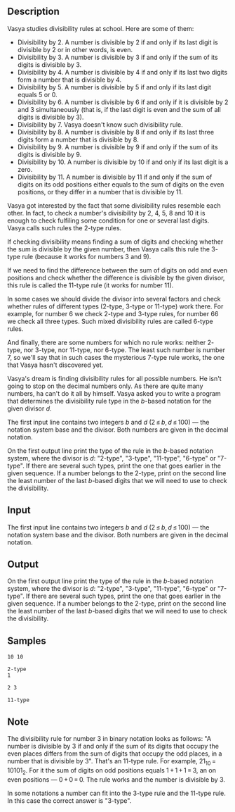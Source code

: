 ## Description

<div><p>Vasya studies divisibility rules at school. Here are some of them:</p><ul><li> <span class="tex-font-style-it">Divisibility by <span class="tex-span">2</span>.</span> A number is divisible by <span class="tex-span">2</span> if and only if its last digit is divisible by <span class="tex-span">2</span> or in other words, is even.</li><li> <span class="tex-font-style-it">Divisibility by <span class="tex-span">3</span>.</span> A number is divisible by <span class="tex-span">3</span> if and only if the sum of its digits is divisible by <span class="tex-span">3</span>.</li><li> <span class="tex-font-style-it">Divisibility by <span class="tex-span">4</span>.</span> A number is divisible by <span class="tex-span">4</span> if and only if its last two digits form a number that is divisible by <span class="tex-span">4</span>.</li><li> <span class="tex-font-style-it">Divisibility by <span class="tex-span">5</span>.</span> A number is divisible by <span class="tex-span">5</span> if and only if its last digit equals <span class="tex-span">5</span> or <span class="tex-span">0</span>.</li><li> <span class="tex-font-style-it">Divisibility by <span class="tex-span">6</span>.</span> A number is divisible by <span class="tex-span">6</span> if and only if it is divisible by <span class="tex-span">2</span> and <span class="tex-span">3</span> simultaneously (that is, if the last digit is even and the sum of all digits is divisible by <span class="tex-span">3</span>).</li><li> <span class="tex-font-style-it">Divisibility by <span class="tex-span">7</span>.</span> Vasya doesn't know such divisibility rule.</li><li> <span class="tex-font-style-it">Divisibility by <span class="tex-span">8</span>.</span> A number is divisible by <span class="tex-span">8</span> if and only if its last three digits form a number that is divisible by <span class="tex-span">8</span>.</li><li> <span class="tex-font-style-it">Divisibility by <span class="tex-span">9</span>.</span> A number is divisible by <span class="tex-span">9</span> if and only if the sum of its digits is divisible by <span class="tex-span">9</span>.</li><li> <span class="tex-font-style-it">Divisibility by <span class="tex-span">10</span>.</span> A number is divisible by <span class="tex-span">10</span> if and only if its last digit is a zero.</li><li> <span class="tex-font-style-it">Divisibility by <span class="tex-span">11</span>.</span> A number is divisible by <span class="tex-span">11</span> if and only if the sum of digits on its odd positions either equals to the sum of digits on the even positions, or they differ in a number that is divisible by <span class="tex-span">11</span>.</li></ul><p>Vasya got interested by the fact that some divisibility rules resemble each other. In fact, to check a number's divisibility by <span class="tex-span">2</span>, <span class="tex-span">4</span>, <span class="tex-span">5</span>, <span class="tex-span">8</span> and <span class="tex-span">10</span> it is enough to check fulfiling some condition for one or several last digits. Vasya calls such rules the <span class="tex-font-style-bf"><span class="tex-span">2</span>-type</span> rules.</p><p>If checking divisibility means finding a sum of digits and checking whether the sum is divisible by the given number, then Vasya calls this rule the <span class="tex-font-style-bf"><span class="tex-span">3</span>-type</span> rule (because it works for numbers <span class="tex-span">3</span> and <span class="tex-span">9</span>).</p><p>If we need to find the difference between the sum of digits on odd and even positions and check whether the difference is divisible by the given divisor, this rule is called the <span class="tex-font-style-bf"><span class="tex-span">11</span>-type</span> rule (it works for number <span class="tex-span">11</span>).</p><p>In some cases we should divide the divisor into several factors and check whether rules of different types (<span class="tex-span">2</span>-type, <span class="tex-span">3</span>-type or <span class="tex-span">11</span>-type) work there. For example, for number <span class="tex-span">6</span> we check <span class="tex-span">2</span>-type and <span class="tex-span">3</span>-type rules, for number <span class="tex-span">66</span> we check all three types. Such mixed divisibility rules are called <span class="tex-font-style-bf"><span class="tex-span">6</span>-type</span> rules. </p><p>And finally, there are some numbers for which no rule works: neither <span class="tex-span">2</span>-type, nor <span class="tex-span">3</span>-type, nor <span class="tex-span">11</span>-type, nor <span class="tex-span">6</span>-type. The least such number is number <span class="tex-span">7</span>, so we'll say that in such cases the mysterious <span class="tex-font-style-bf"><span class="tex-span">7</span>-type</span> rule works, the one that Vasya hasn't discovered yet. </p><p>Vasya's dream is finding divisibility rules for all possible numbers. He isn't going to stop on the decimal numbers only. As there are quite many numbers, ha can't do it all by himself. Vasya asked you to write a program that determines the divisibility rule type in the <span class="tex-span"><i>b</i></span>-based notation for the given divisor <span class="tex-span"><i>d</i></span>.</p></div><div class="input-specification"><p>The first input line contains two integers <span class="tex-span"><i>b</i></span> and <span class="tex-span"><i>d</i></span> (<span class="tex-span">2 ≤ <i>b</i>, <i>d</i> ≤ 100</span>) — the notation system base and the divisor. Both numbers are given in the decimal notation.</p></div><div class="output-specification"><p>On the first output line print the type of the rule in the <span class="tex-span"><i>b</i></span>-based notation system, where the divisor is <span class="tex-span"><i>d</i></span>: "<span class="tex-font-style-tt">2-type</span>", "<span class="tex-font-style-tt">3-type</span>", "<span class="tex-font-style-tt">11-type</span>", "<span class="tex-font-style-tt">6-type</span>" or "<span class="tex-font-style-tt">7-type</span>". If there are several such types, print the one that goes earlier in the given sequence. If a number belongs to the <span class="tex-span">2</span>-type, print on the second line the least number of the last <span class="tex-span"><i>b</i></span>-based digits that we will need to use to check the divisibility.</p></div>


## Input

<p>The first input line contains two integers <span class="tex-span"><i>b</i></span> and <span class="tex-span"><i>d</i></span> (<span class="tex-span">2 ≤ <i>b</i>, <i>d</i> ≤ 100</span>) — the notation system base and the divisor. Both numbers are given in the decimal notation.</p>


## Output

<p>On the first output line print the type of the rule in the <span class="tex-span"><i>b</i></span>-based notation system, where the divisor is <span class="tex-span"><i>d</i></span>: "<span class="tex-font-style-tt">2-type</span>", "<span class="tex-font-style-tt">3-type</span>", "<span class="tex-font-style-tt">11-type</span>", "<span class="tex-font-style-tt">6-type</span>" or "<span class="tex-font-style-tt">7-type</span>". If there are several such types, print the one that goes earlier in the given sequence. If a number belongs to the <span class="tex-span">2</span>-type, print on the second line the least number of the last <span class="tex-span"><i>b</i></span>-based digits that we will need to use to check the divisibility.</p>


## Samples

```input1
10 10

```

```output1
2-type
1

```






```input2
2 3

```

```output2
11-type

```




## Note

<p>The divisibility rule for number <span class="tex-span">3</span> in binary notation looks as follows: "A number is divisible by <span class="tex-span">3</span> if and only if the sum of its digits that occupy the even places differs from the sum of digits that occupy the odd places, in a number that is divisible by <span class="tex-span">3</span>". That's an <span class="tex-span">11</span>-type rule. For example, <span class="tex-span">21<sub class="lower-index">10</sub> = 10101<sub class="lower-index">2</sub></span>. For it the sum of digits on odd positions equals <span class="tex-span">1 + 1 + 1 = 3</span>, an on even positions — <span class="tex-span">0 + 0 = 0</span>. The rule works and the number is divisible by <span class="tex-span">3</span>. </p><p>In some notations a number can fit into the <span class="tex-span">3</span>-type rule and the <span class="tex-span">11</span>-type rule. In this case the correct answer is "<span class="tex-font-style-tt">3-type</span>".</p>

